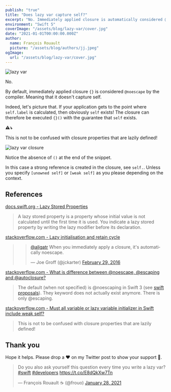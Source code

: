 ```yaml
---
publish: "true"
title: "Does lazy var capture self?"
excerpt: "No. Immediately applied closure is automatically considered @noescape."
environment: "Swift 5"
coverImage: "/assets/blog/lazy-var/cover.jpg"
date: "2021-01-01T00:00:00.000Z"
author:
  name: François Rouault
  picture: "/assets/blog/authors/jj.jpeg"
ogImage:
  url: "/assets/blog/lazy-var/cover.jpg"
---
```


![lazy var](/assets/blog/lazy-var/cover.jpg)

No.

By default, immediately applied closure `{}` is considered `@noescape` by the compiler. Meaning that it doesn't capture self.

Indeed, let's picture that. If your application gets to the point where `self.label` is calculated, then obviously `self` exists! The closure can therefore be executed `{}()` with the guarantee that `self` exists.

**⚠️⤵**

This is not to be confused with closure properties that are lazily defined!

![lazy var closure](/assets/blog/lazy-var/lazy-var-closure.jpg)

Notice the absence of `()` at the end of the snippet.

In this case a strong reference is created in the closure, see `self.`. Unless you specify `[unowned self]` or `[weak self]` as you please depending on the context.

## References

[docs.swift.org - Lazy Stored Properties](https://docs.swift.org/swift-book/LanguageGuide/Properties.html#ID257)

> A lazy stored property is a property whose initial value is not calculated until the first time it is used. You indicate a lazy stored property by writing the lazy modifier before its declaration.

[stackoverflow.com - Lazy initialisation and retain cycle](https://stackoverflow.com/a/38144190/1679768)

> <blockquote data-theme="dark" class="twitter-tweet"><p lang="en" dir="ltr"><a href="https://twitter.com/aligatr?ref_src=twsrc%5Etfw">@aligatr</a> When you immediately apply a closure, it&#39;s automatically noescape.</p>&mdash; Joe Groff (@jckarter) <a href="https://twitter.com/jckarter/status/704100315587477504?ref_src=twsrc%5Etfw">February 29, 2016</a></blockquote>

[stackoverflow.com - What is difference between @noescape, @escaping and @autoclosure?](https://stackoverflow.com/a/39613221/1679768)

> The default (when not specified) is @noescaping in Swift 3 (see [swift proposals](https://github.com/apple/swift-evolution/blob/master/proposals/0103-make-noescape-default.md)). They keyword does not actually exist anymore. There is only @escaping.

[stackoverflow.com - Must all variable or lazy variable initializer in Swift include weak self?](https://stackoverflow.com/a/40794717/1679768)

> This is not to be confused with closure properties that are lazily defined!

## Thank you

Hope it helps. Please drop a ❤️ on my Twitter post to show your support 🙏.

<blockquote data-theme="dark" class="twitter-tweet"><p lang="en" dir="ltr">Do you also ask yourself this question every time you write a lazy var? <a href="https://twitter.com/hashtag/swift?src=hash&amp;ref_src=twsrc%5Etfw">#swift</a> <a href="https://twitter.com/hashtag/developers?src=hash&amp;ref_src=twsrc%5Etfw">#developers</a> <a href="https://t.co/E8dQkXw7Tn">https://t.co/E8dQkXw7Tn</a></p>&mdash; François Rouault ☕️ (@frouo) <a href="https://twitter.com/frouo/status/1354579946077827072?ref_src=twsrc%5Etfw">January 28, 2021</a></blockquote> <script async src="https://platform.twitter.com/widgets.js" charset="utf-8"></script>
